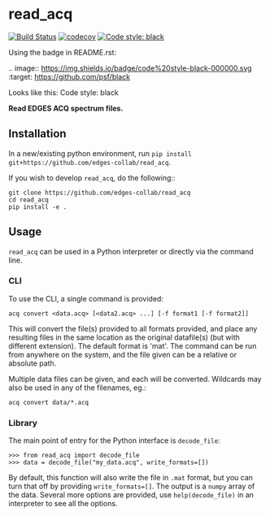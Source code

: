 # read_acq

[![Build Status](https://travis-ci.org/edges-collab/read_acq.svg?branch=master)](https://travis-ci.org/edges-collab/read_acq)
[![codecov](https://codecov.io/gh/edges-collab/read_acq/branch/master/graph/badge.svg)](https://codecov.io/gh/edges-collab/read_acq)
[![Code style: black](https://img.shields.io/badge/code%20style-black-000000.svg)](https://github.com/psf/black)

Using the badge in README.rst:

.. image:: https://img.shields.io/badge/code%20style-black-000000.svg
    :target: https://github.com/psf/black

Looks like this: Code style: black

**Read EDGES ACQ spectrum files.**


## Installation

In a new/existing python environment, run
`pip install git+https://github.com/edges-collab/read_acq`.

If you wish to develop `read_acq`, do the following::

    git clone https://github.com/edges-collab/read_acq
    cd read_acq
    pip install -e .

## Usage

`read_acq` can be used in a Python interpreter or directly via the command line.

### CLI
To use the CLI, a single command is provided:

    acq convert <data.acq> [<data2.acq> ...] [-f format1 [-f format2]]

This will convert the file(s) provided to all formats provided, and place any resulting
files in the same location as the original datafile(s) (but with different extension).
The default format is 'mat'.
The command can be run from anywhere on the system, and the file given can be a
relative or absolute path.

Multiple data files can be given, and each will be converted. Wildcards may also be
used in any of the filenames, eg.:

    acq convert data/*.acq

### Library
The main point of entry for the Python interface is `decode_file`:

    >>> from read_acq import decode_file
    >>> data = decode_file("my_data.acq", write_formats=[])

By default, this function will also write the file in `.mat` format, but you can turn
that off by providing `write_formats=[]`. The output is a `numpy` array of the data.
Several more options are provided, use `help(decode_file)` in an interpreter to see
all the options.
